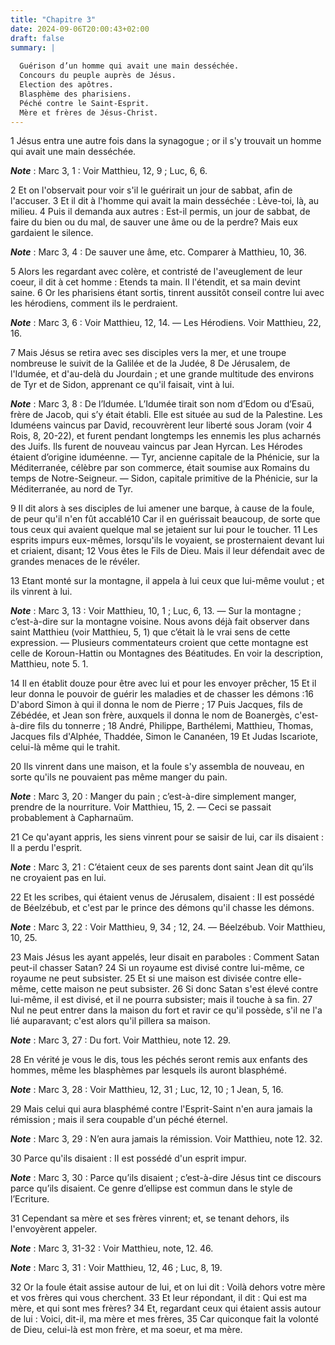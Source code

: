 ```yaml
---
title: "Chapitre 3"
date: 2024-09-06T20:00:43+02:00
draft: false
summary: |
  
  Guérison d’un homme qui avait une main desséchée.
  Concours du peuple auprès de Jésus.
  Election des apôtres.
  Blasphème des pharisiens.
  Péché contre le Saint-Esprit.
  Mère et frères de Jésus-Christ.
---
```



1 Jésus entra une autre fois dans la synagogue ; or il s'y trouvait un homme qui avait une main desséchée.

***Note*** :  Marc 3, 1 : Voir Matthieu, 12, 9 ; Luc, 6, 6.

2 Et on l'observait pour voir s'il le guérirait un jour de sabbat, afin de l'accuser. 3 Et il dit à l'homme qui avait la main desséchée : Lève-toi, là, au milieu. 4 Puis il demanda aux autres : Est-il permis, un jour de sabbat, de faire du bien ou du mal, de sauver une âme ou de la perdre? Mais eux gardaient le silence.

***Note*** :  Marc 3, 4 : De sauver une âme, etc. Comparer à Matthieu, 10, 36.

5 Alors les regardant avec colère, et contristé de l'aveuglement de leur coeur, il dit à cet homme : Etends ta main. Il l'étendit, et sa main devint saine. 6 Or les pharisiens étant sortis, tinrent aussitôt conseil contre lui avec les hérodiens, comment ils le perdraient.

***Note*** :  Marc 3, 6 : Voir Matthieu, 12, 14. ― Les Hérodiens. Voir Matthieu, 22, 16.


7 Mais Jésus se retira avec ses disciples vers la mer, et une troupe nombreuse le suivit de la Galilée et de la Judée, 8 De Jérusalem, de l'Idumée, et d'au-delà du Jourdain ; et une grande multitude des environs de Tyr et de Sidon, apprenant ce qu'il faisait, vint à lui.

***Note*** :  Marc 3, 8 : De l’Idumée. L’Idumée tirait son nom d’Edom ou d’Esaü, frère de Jacob, qui s’y était établi. Elle est située au sud de la Palestine. Les Iduméens vaincus par David, recouvrèrent leur liberté sous Joram (voir 4 Rois, 8, 20-22), et furent pendant longtemps les ennemis les plus acharnés des Juifs. Ils furent de nouveau vaincus par Jean Hyrcan. Les Hérodes étaient d’origine iduméenne. ― Tyr, ancienne capitale de la Phénicie, sur la Méditerranée, célèbre par son commerce, était soumise aux Romains du temps de Notre-Seigneur. ― Sidon, capitale primitive de la Phénicie, sur la Méditerranée, au nord de Tyr.

9 Il dit alors à ses disciples de lui amener une barque, à cause de la foule, de peur qu'il n'en fût accablé10 Car il en guérissait beaucoup, de sorte que tous ceux qui avaient quelque mal se jetaient sur lui pour le toucher. 11 Les esprits impurs eux-mêmes, lorsqu'ils le voyaient, se prosternaient devant lui et criaient, disant; 12 Vous êtes le Fils de Dieu. Mais il leur défendait avec de grandes menaces de le révéler.


13 Etant monté sur la montagne, il appela à lui ceux que lui-même voulut ; et ils vinrent à lui.

***Note*** :  Marc 3, 13 : Voir Matthieu, 10, 1 ; Luc, 6, 13. ― Sur la montagne ; c’est-à-dire sur la montagne voisine. Nous avons déjà fait observer dans saint Matthieu (voir Matthieu, 5, 1) que c’était là le vrai sens de cette expression. ― Plusieurs commentateurs croient que cette montagne est celle de Koroun-Hattin ou Montagnes des Béatitudes. En voir la description, Matthieu, note 5. 1.

14 Il en établit douze pour être avec lui et pour les envoyer prêcher, 15 Et il leur donna le pouvoir de guérir les maladies et de chasser les démons :16 D'abord Simon à qui il donna le nom de Pierre ; 17 Puis Jacques, fils de Zébédée, et Jean son frère, auxquels il donna le nom de Boanergès, c'est-à-dire fils du tonnerre ; 18 André, Philippe, Barthélemi, Matthieu, Thomas, Jacques fils d'Alphée, Thaddée, Simon le Cananéen, 19 Et Judas Iscariote, celui-là même qui le trahit.


20 Ils vinrent dans une maison, et la foule s'y assembla de nouveau, en sorte qu'ils ne pouvaient pas même manger du pain.

***Note*** :  Marc 3, 20 : Manger du pain ; c’est-à-dire simplement manger, prendre de la nourriture. Voir Matthieu, 15, 2. ― Ceci se passait probablement à Capharnaüm.

21 Ce qu'ayant appris, les siens vinrent pour se saisir de lui, car ils disaient : Il a perdu l'esprit.

***Note*** :  Marc 3, 21 : C’étaient ceux de ses parents dont saint Jean dit qu’ils ne croyaient pas en lui.

22 Et les scribes, qui étaient venus de Jérusalem, disaient : Il est possédé de Béelzébub, et c'est par le prince des démons qu'il chasse les démons.

***Note*** :  Marc 3, 22 : Voir Matthieu, 9, 34 ; 12, 24. ― Béelzébub. Voir Matthieu, 10, 25.

23 Mais Jésus les ayant appelés, leur disait en paraboles : Comment Satan peut-il chasser Satan? 24 Si un royaume est divisé contre lui-même, ce royaume ne peut subsister. 25 Et si une maison est divisée contre elle-même, cette maison ne peut subsister. 26 Si donc Satan s'est élevé contre lui-même, il est divisé, et il ne pourra subsister; mais il touche à sa fin. 27 Nul ne peut entrer dans la maison du fort et ravir ce qu'il possède, s'il ne l'a lié auparavant; c'est alors qu'il pillera sa maison.

***Note*** :  Marc 3, 27 : Du fort. Voir Matthieu, note 12. 29.

28 En vérité je vous le dis, tous les péchés seront remis aux enfants des hommes, même les blasphèmes par lesquels ils auront blasphémé.

***Note*** :  Marc 3, 28 : Voir Matthieu, 12, 31 ; Luc, 12, 10 ; 1 Jean, 5, 16.

29 Mais celui qui aura blasphémé contre l'Esprit-Saint n'en aura jamais la rémission ; mais il sera coupable d'un péché éternel.

***Note*** :  Marc 3, 29 : N’en aura jamais la rémission. Voir Matthieu, note 12. 32.

30 Parce qu'ils disaient : II est possédé d'un esprit impur.

***Note*** :  Marc 3, 30 : Parce qu’ils disaient ; c’est-à-dire Jésus tint ce discours parce qu’ils disaient. Ce genre d’ellipse est commun dans le style de l’Ecriture.


31 Cependant sa mère et ses frères vinrent; et, se tenant dehors, ils l'envoyèrent appeler.

***Note*** :  Marc 3, 31-32 : Voir Matthieu, note, 12. 46.

***Note*** :  Marc 3, 31 : Voir Matthieu, 12, 46 ; Luc, 8, 19.

32 Or la foule était assise autour de lui, et on lui dit : Voilà dehors votre mère et vos frères qui vous cherchent. 33 Et leur répondant, il dit : Qui est ma mère, et qui sont mes frères? 34 Et, regardant ceux qui étaient assis autour de lui : Voici, dit-il, ma mère et mes frères, 35 Car quiconque fait la volonté de Dieu, celui-là est mon frère, et ma soeur, et ma mère.

